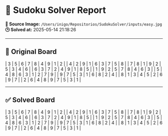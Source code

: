 # 🧠 Sudoku Solver Report

**📸 Source Image:** `/Users/inigo/Repositorios/SudokuSolver/inputs/easy.jpg`  
**🕒 Solved at:** 2025-05-14 21:18:26  

---

## 🔲 Original Board

| 3 | 5 | 6 | 7 | 8 | 4 | 9 | 1 | 2 |
| 4 | 2 | 9 | 1 | 6 | 3 | 7 | 5 | 8 |
| 7 | 8 | 1 | 9 | 2 | 5 | 3 | 4 | 6 |
| 6 | 3 | 7 | 2 | 4 | 9 | 1 | 8 | 5 |
| 1 | 9 | 2 | 5 | 7 | 8 | 4 | 6 | 3 |
| 5 | 4 | 8 | 6 | 3 | 1 | 2 | 7 | 9 |
| 9 | 7 | 5 | 3 | 1 | 6 | 8 | 2 | 4 |
| 8 | 1 | 3 | 4 | 5 | 2 | 6 | 9 | 7 |
| 2 | 6 | 4 | 8 | 9 | 7 | 5 | 3 | 1 |

---

## ✅ Solved Board

| 3 | 5 | 6 | 7 | 8 | 4 | 9 | 1 | 2 |
| 4 | 2 | 9 | 1 | 6 | 3 | 7 | 5 | 8 |
| 7 | 8 | 1 | 9 | 2 | 5 | 3 | 4 | 6 |
| 6 | 3 | 7 | 2 | 4 | 9 | 1 | 8 | 5 |
| 1 | 9 | 2 | 5 | 7 | 8 | 4 | 6 | 3 |
| 5 | 4 | 8 | 6 | 3 | 1 | 2 | 7 | 9 |
| 9 | 7 | 5 | 3 | 1 | 6 | 8 | 2 | 4 |
| 8 | 1 | 3 | 4 | 5 | 2 | 6 | 9 | 7 |
| 2 | 6 | 4 | 8 | 9 | 7 | 5 | 3 | 1 |

